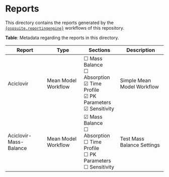 # Reports

This directory contains the reports generated by the [`{ospsuite.reportingengine}`](https://www.open-systems-pharmacology.org/OSPSuite.ReportingEngine) workflows of this repository.

__Table__: Metadata regarding the reports in this directory.

|Report | Type | Sections | Description |
|-------|------|----------|-------------|
|Aciclovir| Mean Model Workflow | &#9744; Mass Balance<br>&#9744; Absorption <br>&#9745; Time Profile<br>&#9745; PK Parameters<br> &#9745; Sensitivity| Simple Mean Model Workflow|
|Aciclovir-Mass-Balance| Mean Model Workflow | &#9745; Mass Balance<br>&#9744; Absorption <br>&#9744; Time Profile<br>&#9744; PK Parameters<br> &#9744; Sensitivity| Test Mass Balance Settings|

